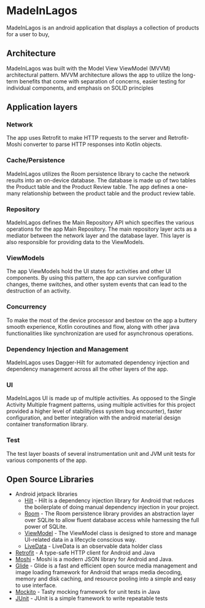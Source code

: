 # MadeInLagos
MadeInLagos is an android application that displays a collection of products for a user to buy, 

## Architecture  
MadeInLagos was built with the Model View ViewModel (MVVM) architectural pattern. MVVM architecture allows the app to utilize the long-term benefits that come with separation of concerns, easier testing for individual components, and emphasis on SOLID principles

## Application layers
### Network 
The app uses Retrofit to make HTTP requests to the server and Retrofit-Moshi converter to parse HTTP responses into Kotlin objects.

### Cache/Persistence
MadeInLagos utilizes the Room persistence library to cache the network results into an on-device database. The database is made up of two tables the Product table and the Product Review table. The app defines a one-many relationship between the product table and the product review table.

### Repository
MadeInLagos defines the Main Repository API which specifies the various operations for the app Main Repository. The main repository layer acts as a mediator between the network layer and the database layer. This layer is also responsible for providing data to the ViewModels.

### ViewModels
The app ViewModels hold the UI states for activities and other UI components. By using this pattern, the app can survive configuration changes, theme switches, and other system events that can lead to the destruction of an activity. 

### Concurrency
To make the most of the device processor and bestow on the app a buttery smooth experience, Kotlin coroutines and flow, along with other java functionalities like
synchronization are used for asynchronous operations.

### Dependency Injection and Management
MadeInLagos uses Dagger-Hilt for automated dependency injection and dependency management across all the other layers of the app.

### UI
MadeInLagos UI is made up of multiple activities. As opposed to the Single Activity Multiple fragment patterns, using multiple activities for this project provided a higher level of stability(less system bug encounter), faster configuration, and better integration with the android material design container transformation library. 

### Test 
The test layer boasts of several instrumentation unit and JVM unit tests for various components of the app. 

## Open Source Libraries
- Android jetpack libraries 
   - [Hilt](https://dagger.dev/hilt/) - Hilt is a dependency injection library for Android that reduces the boilerplate of doing manual dependency injection in your project.
   - [Room](https://developer.android.com/jetpack/androidx/releases/room?gclid=CjwKCAjwhYOFBhBkEiwASF3KGd14uH0mczjs1QvWp9T6rrfHQgEaKr4oQ9CH9Rc_c4-HWQ2BRqfICRoC7GYQAvD_BwE&gclsrc=aw.ds) - The Room persistence library provides an abstraction layer over SQLite to allow fluent database access while harnessing the full power of SQLite.
   - [ViewModel](https://developer.android.com/topic/libraries/architecture/viewmodel?gclid=CjwKCAjwhYOFBhBkEiwASF3KGbiALGtSlPqie66yGppiYX8OudQ-Su9iKz6u7RR4HAje-SqEPGhJnRoCetYQAvD_BwE&gclsrc=aw.ds) - The ViewModel class is designed to store and manage UI-related data in a lifecycle conscious way. 
   - [LiveData](https://developer.android.com/topic/libraries/architecture/livedata) - LiveData is an observable data holder class 
- [Retrofit](https://square.github.io/retrofit/) - A type-safe HTTP client for Android and Java
- [Moshi](https://github.com/square/moshi) - Moshi is a modern JSON library for Android and Java.
- [Glide](https://github.com/bumptech/glide) - Glide is a fast and efficient open source media management and image loading framework for Android that wraps media decoding, memory and disk caching, and resource pooling into a simple and easy to use interface.
- [Mockito](https://site.mockito.org/) - Tasty mocking framework for unit tests in Java 
- [JUnit](https://junit.org/junit4/) - JUnit is a simple framework to write repeatable tests
